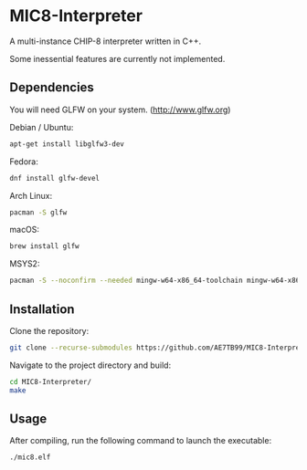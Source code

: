 # MIC8-Interpreter

A multi-instance CHIP-8 interpreter written in C++.

Some inessential features are currently not implemented.

## Dependencies

You will need GLFW on your system. (http://www.glfw.org)

Debian / Ubuntu:
```bash
apt-get install libglfw3-dev
```

Fedora:
```bash
dnf install glfw-devel
```

Arch Linux:
```bash
pacman -S glfw
````

macOS:
```bash
brew install glfw
```

MSYS2:
```bash
pacman -S --noconfirm --needed mingw-w64-x86_64-toolchain mingw-w64-x86_64-glfw
```

## Installation

Clone the repository:
```bash
git clone --recurse-submodules https://github.com/AE7TB99/MIC8-Interpreter
```

Navigate to the project directory and build:
```bash
cd MIC8-Interpreter/
make
```

## Usage

After compiling, run the following command to launch the executable:
```bash
./mic8.elf
```